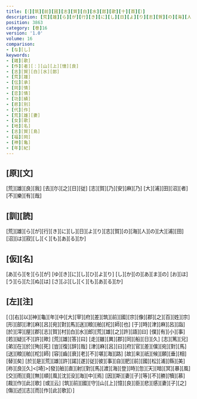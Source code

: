 ```yaml
---
title: [（][筑][前][國][志][賀][白][水][郎][歌][十][首][）]
description: [荒][雄][ら][が][行][き][に][し][日][よ][り][志][賀][の][海][人][の][大][浦][田][沼][は][寂][し][く][も][あ][る][か]
position: 3863
category: [巻]16
version: '1.0'
volume: 16
comparison:
- [な][し]
keywords:
- [雑][歌]
- [作][者][：][山][上][憶][良]
- [志][賀][白][水][郎]
- [荒][雄]
- [伝][承]
- [同][情]
- [恋][情]
- [功][績]
- [悲][別]
- [代][作]
- [荒][雄][妻]
- [女][歌]
- [地][名]
- [志][賀][島]
- [福][岡]
- [神][亀]
- [年][紀]
---
```


## [原][文]

[荒][雄][良][我] [去][尓][之][日][従] [志][賀][乃][安][麻][乃] [大][浦][田][沼][者] [不][樂][有][哉]

## [訓][読]

[荒][雄][ら][が][行][き][に][し][日][よ][り][志][賀][の][海][人][の][大][浦][田][沼][は][寂][し][く][も][あ][る][か]

## [仮][名]

[あ][ら][を][ら][が] [ゆ][き][に][し][ひ][よ][り] [し][か][の][あ][ま][の] [お][ほ][う][ら][た][ぬ][は] [さ][ぶ][し][く][も][あ][る][か]

## [左][注]

[（][右][以][神][龜][年][中][大][宰][府][差][筑][前][國][宗][像][郡][之][百][姓][宗][形][部][津][麻][呂][宛][對][馬][送][粮][舶][柁][師][也] [于][時][津][麻][呂][詣][於][滓][屋][郡][志][賀][村][白][水][郎][荒][雄][之][許][語][曰] [僕][有][小][事][若][疑][不][許][歟] [荒][雄][答][曰] [走][雖][異][郡][同][船][日][久] [志][篤][兄][弟][在][於][殉][死] [豈][復][辞][哉] [津][麻][呂][曰][府][官][差][僕][宛][對][馬][送][粮][舶][柁][師] [容][齒][衰][老][不][堪][海][路] [故][来][祇][候][願][垂][相][替][矣] [於][是][荒][雄][許][諾][遂][従][彼][事][自][肥][前][國][松][浦][縣][美][祢][良][久]<[埼]>[發][舶][直][射][對][馬][渡][海][登][時][忽][天][暗][冥][暴][風][交][雨][竟][無][順][風][沈][没][海][中][焉] [因][斯][妻][子][等][不][勝][犢][慕][裁][作][此][歌] [或][云] [筑][前][國][守][山][上][憶][良][臣][悲][感][妻][子][之][傷][述][志][而][作][此][歌][）]

